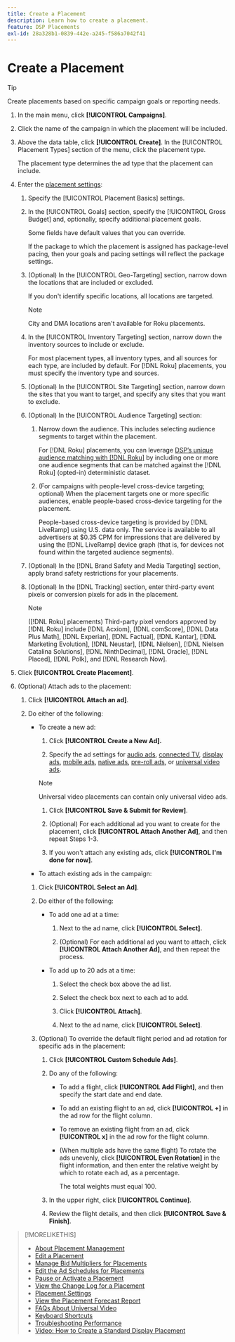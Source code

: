```yaml
---
title: Create a Placement
description: Learn how to create a placement.
feature: DSP Placements
exl-id: 28a328b1-0839-442e-a245-f586a7042f41
---
```

# Create a Placement

>[!TIP]
>
>Create placements based on specific campaign goals or reporting needs.

1. In the main menu, click **[!UICONTROL Campaigns]**.

1. Click the name of the campaign in which the placement will be included.

1. Above the data table, click **[!UICONTROL Create]**. In the [!UICONTROL Placement Types] section of the menu, click the placement type.

    The placement type determines the ad type that the placement can include.

1. Enter the [placement settings](placement-settings.md):

   1. Specify the [!UICONTROL Placement Basics] settings.

   1. In the [!UICONTROL Goals] section, specify the [!UICONTROL Gross Budget] and, optionally, specify additional placement goals.

      Some fields have default values that you can override.

      If the package to which the placement is assigned has package-level pacing, then your goals and pacing settings will reflect the package settings.

   1. (Optional) In the [!UICONTROL Geo-Targeting] section, narrow down the locations that are included or excluded.

      If you don't identify specific locations, all locations are targeted.

      >[!NOTE]
      >
      >City and DMA locations aren't available for Roku placements.

   1. In the [!UICONTROL Inventory Targeting] section, narrow down the inventory sources to include or exclude.

      For most placement types, all inventory types, and all sources for each type, are included by default. For [!DNL Roku] placements, you must specify the inventory type and sources.

   1. (Optional) In the [!UICONTROL Site Targeting] section, narrow down the sites that you want to target, and specify any sites that you want to exclude.

   1. (Optional) In the [!UICONTROL Audience Targeting] section:

      1. Narrow down the audience. This includes selecting audience segments to target within the placement.

         For [!DNL Roku] placements, you can leverage [DSP’s unique audience matching with [!DNL Roku]](/help/dsp/inventory/roku-inventory.md) by including one or more one audience segments that can be matched against the [!DNL Roku] (opted-in) deterministic dataset.

      1. (For campaigns with people-level cross-device targeting; optional) When the placement targets one or more specific audiences, enable people-based cross-device targeting for the placement.

         People-based cross-device targeting is provided by [!DNL LiveRamp] using U.S. data only. The service is available to all advertisers at $0.35 CPM for impressions that are delivered by using the [!DNL LiveRamp] device graph (that is, for devices not found within the targeted audience segments).

   1. (Optional) In the [!DNL Brand Safety and Media Targeting] section, apply brand safety restrictions for your placements.

   1. (Optional) In the [!DNL Tracking] section, enter third-party event pixels or conversion pixels for ads in the placement.

      >[!NOTE]
      >
      >([!DNL Roku] placements) Third-party pixel vendors approved by [!DNL Roku] include [!DNL Acxiom], [!DNL comScore], [!DNL Data Plus Math], [!DNL Experian], [!DNL Factual], [!DNL Kantar], [!DNL Marketing Evolution], [!DNL Neustar], [!DNL Nielsen], [!DNL Nielsen Catalina Solutions], [!DNL NinthDecimal], [!DNL Oracle], [!DNL Placed], [!DNL Polk], and [!DNL Research Now].

1. Click **[!UICONTROL Create Placement]**.

1. (Optional) Attach ads to the placement:

   1. Click **[!UICONTROL Attach an ad]**.

   1. Do either of the following:

      * To create a new ad:

        1. Click **[!UICONTROL Create a New Ad].**

        1. Specify the ad settings for [audio ads](/help/dsp/campaign-management/ads/ad-settings-audio.md), [connected TV](/help/dsp/campaign-management/ads/ad-settings-connected-tv.md), [display ads](/help/dsp/campaign-management/ads/ad-settings-display.md), [mobile ads](/help/dsp/campaign-management/ads/ad-settings-mobile.md), [native ads](/help/dsp/campaign-management/ads/ad-settings-native.md), [pre-roll ads](/help/dsp/campaign-management/ads/ad-settings-pre-roll.md), or [universal video ads](/help/dsp/campaign-management/ads/ad-settings-universal-video.md).

        >[!NOTE]
        >
        >Universal video placements can contain only universal video ads.

        1. Click **[!UICONTROL Save & Submit for Review]**.

        1. (Optional) For each additional ad you want to create for the placement, click **[!UICONTROL Attach Another Ad]**, and then repeat Steps 1-3.

        1. If you won't attach any existing ads, click **[!UICONTROL I'm done for now]**.

       * To attach existing ads in the campaign:

        1. Click **[!UICONTROL Select an Ad]**.

        1. Do either of the following:

            * To add one ad at a time:

              1. Next to the ad name, click **[!UICONTROL Select].**

              1. (Optional) For each additional ad you want to attach, click **[!UICONTROL Attach Another Ad]**, and then repeat the process.

            * To add up to 20 ads at a time:

               1. Select the check box above the ad list.

               1. Select the check box next to each ad to add.

               1. Click **[!UICONTROL Attach]**.

               1. Next to the ad name, click **[!UICONTROL Select]**.

         1. (Optional) To override the default flight period and ad rotation for specific ads in the placement:

            1. Click **[!UICONTROL Custom Schedule Ads]**.

            1. Do any of the following:

               * To add a flight, click **[!UICONTROL Add Flight]**, and then specify the start date and end date.

               * To add an existing flight to an ad, click **[!UICONTROL +]** in the ad row for the flight column.

               * To remove an existing flight from an ad, click **[!UICONTROL x]** in the ad row for the flight column.

               * (When multiple ads have the same flight) To rotate the ads unevenly, click **[!UICONTROL Even Rotation]** in the flight information, and then enter the relative weight by which to rotate each ad, as a percentage.

                  The total weights must equal 100.

            1. In the upper right, click **[!UICONTROL Continue]**.

            1. Review the flight details, and then click **[!UICONTROL Save & Finish]**.

>[!MORELIKETHIS]
>
>* [About Placement Management](placement-about.md)
>* [Edit a Placement](placement-edit.md)
>* [Manage Bid Multipliers for Placements](placement-manage-bid-multipliers.md)
>* [Edit the Ad Schedules for Placements](placement-edit-ad-schedule.md)
>* [Pause or Activate a Placement](placement-pause-activate.md)
>* [View the Change Log for a Placement](placement-change-log.md)
>* [Placement Settings](placement-settings.md)
>* [View the Placement Forecast Report](/help/dsp/campaign-management/reports/placement-forecast.md)
>* [FAQs About Universal Video](/help/dsp/campaign-management/faq-universal-video.md)
>* [Keyboard Shortcuts](/help/dsp/campaign-management/reports/keyboard-shortcuts.md)
>* [Troubleshooting Performance](/help/dsp/optimization/troubleshooting-performance.md)
>* [Video: How to Create a Standard Display Placement](https://video.tv.adobe.com/v/340454)
